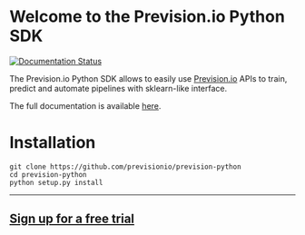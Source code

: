 Welcome to the Prevision.io Python SDK
======================================

[![Documentation Status](https://readthedocs.org/projects/pip/badge/?version=stable)](https://pip.pypa.io/en/stable/?badge=stable)


The Prevision.io Python SDK allows to easily use [Prevision.io](https://prevision.io/) 
APIs to train, predict and automate pipelines with sklearn-like interface.

The full documentation is available [here](https://prevision-python.readthedocs.io/en/latest/).


# Installation
```
git clone https://github.com/previsionio/prevision-python
cd prevision-python
python setup.py install
```

---

## [Sign up for a free trial](https://cloud.prevision.io) 
